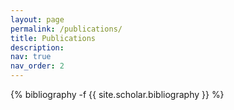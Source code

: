 ```yaml
---
layout: page
permalink: /publications/
title: Publications
description:
nav: true
nav_order: 2
---
```


<!-- _pages/publications.md -->
<div class="publications">

{% bibliography -f {{ site.scholar.bibliography }} %}

</div>
